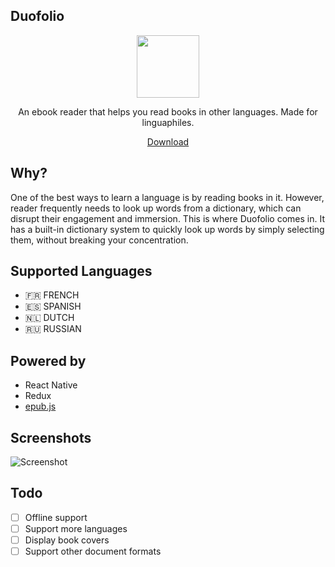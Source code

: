 ## Duofolio

<p align="center">
  <img src="https://raw.githubusercontent.com/farshed/duofolio/master/docs/logo.png" height=100/>
</p>

<p align="center">An ebook reader that helps you read books in other languages. Made for linguaphiles.</p>

<p align="center">
  <a href="https://play.google.com/store/apps/details?id=com.duofolio">Download</a>
<p>

## Why?

One of the best ways to learn a language is by reading books in it. However, reader frequently needs to look up words from a dictionary, which can disrupt their engagement and immersion. This is where Duofolio comes in. It has a built-in dictionary system to quickly look up words by simply selecting them, without breaking your concentration.

## Supported Languages

-  🇫🇷 FRENCH
-  🇪🇸 SPANISH
-  🇳🇱 DUTCH
-  🇷🇺 RUSSIAN

## Powered by

-  React Native
-  Redux
-  [epub.js](https://github.com/futurepress/epub.js)

## Screenshots

![Screenshot](https://raw.githubusercontent.com/farshed/duofolio/master/docs/screenshots.png)

## Todo

-  [ ] Offline support
-  [ ] Support more languages
-  [ ] Display book covers
-  [ ] Support other document formats
